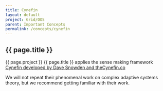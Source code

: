 ```yaml
---
title: Cynefin
layout: default
project: Grid/OOS
parent: Important Concepts
permalink: /concepts/cynefin
---
```


## {{ page.title }}

{{ page.project }} {{ page.title }} applies the sense making framework [Cynefin developed by Dave Snowden and theCynefin.co](https://thecynefin.co/about-us/about-cynefin-framework/)

We will not repeat their phenomenal work on complex adaptive systems theory, but we recommend getting familiar with their work.
